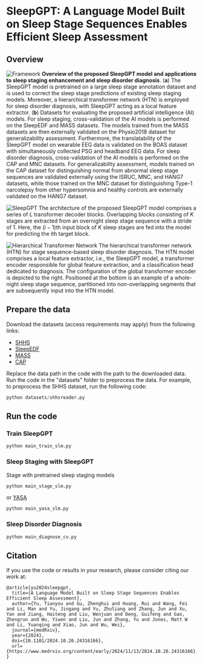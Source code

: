 # SleepGPT: A Language Model Built on Sleep Stage Sequences Enables Efficient Sleep Assessment

## Overview

![Framework](https://github.com/yuty2009/sleepgpt/blob/main/figures/framework.png)
**Overview of the proposed SleepGPT model and applications to sleep staging enhancement and sleep disorder diagnosis**. (**a**) The SleepGPT model is pretrained on a large sleep stage annotation dataset and is used to correct the sleep stage predictions of existing sleep staging models. Moreover, a hierarchical transformer network (HTN) is employed for sleep disorder diagnosis, with SleepGPT acting as a local feature extractor. (**b**) Datasets for evaluating the proposed artificial intelligence (AI) models. For sleep staging, cross-validation of the AI models is performed on the SleepEDF and MASS datasets. The models trained from the MASS datasets are then externally validated on the Physio2018 dataset for generalizability assessment. Furthermore, the translatability of the SleepGPT model on wearable EEG data is validated on the BOAS dataset with simultaneously collected PSG and headband EEG data. For sleep disorder diagnosis, cross-validation of the AI models is performed on the CAP and MNC datasets. For generalizability assessment, models trained on the CAP dataset for distinguishing normal from abnormal sleep stage sequences are validated externally using the ISRUC, MNC, and HANG7 datasets, while those trained on the MNC dataset for distinguishing Type-1 narcolepsy from other hypersomnia and healthy controls are externally validated on the HANG7 dataset.

![SleepGPT](https://github.com/yuty2009/sleepgpt/blob/main/figures/sleepgpt.png)
The architecture of the proposed SleepGPT model comprises a series of $L$ transformer decoder blocks. Overlapping blocks consisting of $K$ stages are extracted from an overnight sleep stage sequence with a stride of 1. Here, the $(i-1)$th input block of $K$ sleep stages are fed into the model for predicting the $i$th target block.

![Hierarchical Transformer Network](https://github.com/yuty2009/sleepgpt/blob/main/figures/sleepgpt_htn.png)
The hierarchical transformer network (HTN) for stage sequence-based sleep disorder diagnosis. The HTN model comprises a local feature extractor, i.e., the SleepGPT model, a transformer encoder responsible for global feature extraction, and a classification head dedicated to diagnosis. The configuration of the global transformer encoder is depicted to the right. Positioned at the bottom is an example of a whole-night sleep stage sequence, partitioned into non-overlapping segments that are subsequently input into the HTN model.

## Prepare the data

Download the datasets (access requirements may apply) from the following links:

- [SHHS](https://sleepdata.org/datasets/shhs)
- [SleepEDF](https://physionet.org/content/sleep-edfx/1.0.0/)
- [MASS](http://ceams-carsm.ca/mass/}{http://ceams-carsm.ca/mass/)
- [CAP](https://physionet.org/content/capslpdb/1.0.0/)

Replace the data path in the code with the path to the downloaded data. Run the code in the "datasets" folder to preprocess the data. For example, to preprocess the SHHS dataset, run the following code:

```python
python datasets/shhsreader.py
```

## Run the code

### Train SleepGPT

```python
python main_train_slm.py 
```

### Sleep Staging with SleepGPT

Stage with pretrained sleep staging models

```python
python main_stage_slm.py
```

or [YASA](https://github.com/raphaelvallat/yasa/tree/master)

```python
python main_yasa_slm.py
```

### Sleep Disorder Diagnosis

```python
python main_diagnose_cv.py
```

## Citation

If you use the code or results in your research, please consider citing our work at:

```
@article{yu2024sleepgpt,
  title={A Language Model Built on Sleep Stage Sequences Enables Efficient Sleep Assessment},
  author={Yu, Tianyou and Gu, Zhenghui and Huang, Rui and Wang, Fei and Li, Man and Yu, Jingang and Yu, Zhuliang and Zhang, Jun and Xu, Yan and Jiang, Haiteng and Liu, Wenjuan and Deng, Guifeng and Gao, Zhengrun and Wu, Yiwen and Liu, Jun and Zhang, Yu and Jones, Matt W and Li, Yuanqing and Xiao, Jun and Wu, Wei},
  journal={medRxiv},
  year={2024},
  doi={10.1101/2024.10.26.24316166},
  url={https://www.medrxiv.org/content/early/2024/11/13/2024.10.26.24316166},
}
```